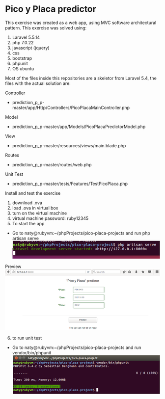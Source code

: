 # Pico y Placa predictor

This exercise was created as a web app, using MVC software architectural pattern.
This exercise was solved using:

1. Laravel 5.5.14
2. php 7.0.22
3. javascript (jquery)
4. css  
5. bootstrap 
6. phpunit 
7. OS ubuntu 


Most of the files inside this repositories are a skeletor from Laravel 5.4, the files with the actual solution are: 


Controller
- prediction_p_p-master/app/Http/Controllers/PicoPlacaMainController.php

Model
- prediction_p_p-master/app/Models/PicoPlacaPredictorModel.php

View 
- prediction_p_p-master/resources/views/main.blade.php

Routes
- prediction_p_p-master/routes/web.php

Unit Test
- prediction_p_p-master/tests/Features/TestPicoPlaca.php


Install and test the exercise 

1. download .ova
2. load .ova in virtual box
3. turn on the virtual machine
4. virtual machine password: ruby12345
5. To start the app 
  - Go to naty@rubyvm:~/phpProjects/pico-placa-projects and run php artisan serve
![alt text](https://github.com/natykn/prediction_p_p/blob/master/imageReadme/terminal1.png)


Preview
![alt text](https://github.com/natykn/prediction_p_p/blob/master/imageReadme/responsePicoPlaca.png)

6. to run unit test
 - Go to naty@rubyvm:~/phpProjects/pico-placa-projects and run vendor/bin/phpunit
![alt text](https://github.com/natykn/prediction_p_p/blob/master/imageReadme/terminal2.png)

